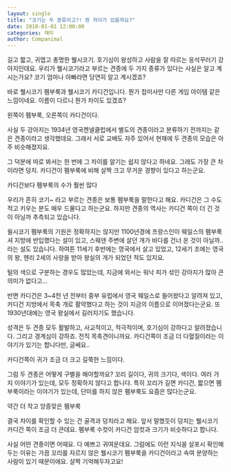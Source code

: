 ```yaml
---
layout: single
title: "코기는 두 종류라고?! 뭔 차이가 있을까요?"
date: 2018-01-01 12:00:00
categories: 재미
author: Companimal
---
```


길고 짧고, 귀엽고 총명한 웰시코기. 호기심이 왕성하고 사람을 잘 따르는 응석꾸러기 강아지인데요. 우리가 웰시코기라고 부르는 견종에 두 가지 종류가 있다는 사실은 알고 계시는가요? 코기 엄마나 아빠라면 당연히 알고 계시겠죠?

바로 웰시코기 펨부룩과 웰시코기 카디건입니다. 뭔가 접미사만 다른 게임 아이템 같은 느낌이네요. 이름이 다르니 뭔가 차이도 있겠죠?

왼쪽이 펨부룩, 오른쪽이 카디건이다.

사실 두 강아지는 1934년 영국켄넬클럽에서 별도의 견종이라고 분류하기 전까지는 같은 견종이라고 생각했데요. 그래서 서로 교배도 자주 있어서 현재에 두 견종의 모습은 아주 비슷해졌지요.

그 덕분에 따로 봐서는 한 번에 그 차이를 알기는 쉽지 않다고 하네요. 그래도 가장 큰 차이라면 덩치. 카디건이 펨부룩에 비해 살짝 크고 무거운 경향이 있다고 하는군요.

카디건보다 펨부룩의 수가 훨씬 많다

우리가 흔히 코기~ 라고 부르는 견종은 보통 펨부룩을 말한다고 해요. 카디건은 그 수도 적고 키우는 분도 매우 드물다고 하는군요. 하지만 견종의 역사는 카디건 쪽이 더 긴 것이 아닐까 추측되고 있습니다.

윌시코기 펨부룩의 기원은 정확하지는 않지만 1100년경에 프랑스인이 웨일스의 펨부룩셔 지방에 반입했다는 설이 있고, 스웨덴 주변에 살던 개가 바다를 건너 온 것이 아닐까..라는 설도 있습니다. 하여튼 11세기 후반에는 영국에서 살고 있었고, 12세기 초에는 영국의 왕, 헨리 2세의 사랑을 받아 왕실의 개가 되었던 적도 있지요.

털의 색으로 구분하는 경우도 많았는데, 지금에 와서는 워낙 피가 섞인 강아지가 많아 큰 의미가 없다고...

반면 카디건은 3~4천 년 전부터 중부 유럽에서 영국 웨일스로 들어왔다고 알려져 있고, 카디건 지방에서 목축 개로 활약했다고 하는 것이 지금의 이름으로 이어졌다는군요. 또 1930년대에는 영국 왕실에서 길러지기도 했습니다.

성격은 두 견종 모두 활발하고, 사교적이고, 적극적이며, 호기심이 강하다고 알려졌습니다. 그리고 경계심이 강하죠. 전직 목축견이니까요. 카디건쪽이 조금 더 다혈질이라는 이야기가 있기는 합니다만, 글쎄요..

카디건쪽이 귀가 조금 더 크고 길쭉한 느낌이다.

그럼 두 견종은 어떻게 구별을 해야할까요? 꼬리 길이다, 귀의 크기다, 색이다. 여러 가지 이야기가 있는데, 모두 정확하지 않다고 합니다. 특히 꼬리가 길면 카디건, 짧으면 펨부룩이라는 이야기가 있는데, 단미를 하지 않은 펨부룩도 요즘은 많다는군요.

약간 더 작고 앙증맞은 펨부룩

결국 차이를 확인할 수 있는 건 골격과 덩치라고 해요. 앞서 말했듯이 덩치는 웰시코기 카디건 쪽이 조금 더 큰데요. 펨부룩 수컷이 카디건 암컷과 크기가 비슷하다고 합니다.

사실 어떤 견종이면 어때요. 다 예쁘고 귀여운데요. 그럼에도 이런 지식을 살포시 확인해두는 이유는 가끔 꼬리를 자르지 않은 웰시코기 펨부룩을 카디건이라고 속여 분양하는 사람이 있기 때문이에요. 살짝 기억해두자고요!

